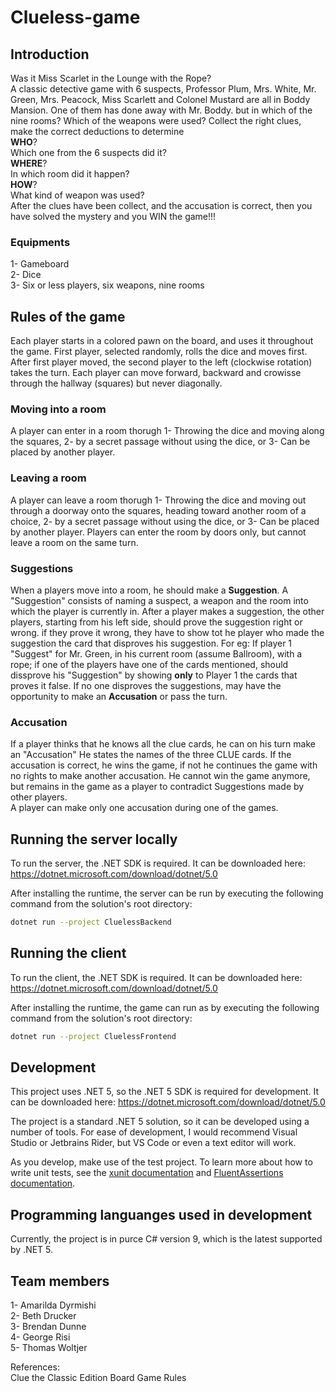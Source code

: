 # Clueless-game

## Introduction 
Was it Miss Scarlet in the Lounge with the Rope? <br/>
A classic detective game with 6 suspects, Professor Plum, Mrs. White, Mr. Green, Mrs. Peacock, Miss Scarlett and Colonel Mustard are all in Boddy Mansion. One of them has done away with Mr. Boddy. but in which of the nine rooms? Which of the weapons were used? 
Collect the right clues, make the correct deductions to determine <br/>
__WHO__?<br/>
  Which one from the 6 suspects did it?<br/>
__WHERE__? <br/>
  In which room did it happen? <br/>
__HOW__?<br/>
  What kind of weapon was used?<br/>
After the clues have been collect, and the accusation is correct, then you have solved the mystery and you WIN the game!!!

### Equipments
1- Gameboard <br/>
2- Dice <br/>
3- Six or less players, six weapons, nine rooms <br/> 

## Rules of the game
Each player starts in a colored pawn on the board, and uses it throughout the game. First player, selected randomly, rolls the dice and moves first. <br/>
After first player moved, the second player to the left (clockwise rotation) takes the turn. Each player can move forward, backward and crowisse through the hallway (squares) but never diagonally. 
### Moving into a room
A player can enter in a room thorugh 1- Throwing the dice and moving along the squares, 2- by a secret passage without using the dice, or 3-
Can be placed by another player. 
### Leaving a room
A player can leave a room thorugh 1- Throwing the dice and moving out through a doorway onto the squares, heading toward another room of a choice, 2- by a secret passage without using the dice, or 3-
Can be placed by another player.
Players can enter the room by doors only, but cannot leave a room on the same turn.
### Suggestions
When a players move into a room, he should make a __Suggestion__. A "Suggestion" consists of naming a suspect, a weapon and the room into which the player is currently in. 
After a player makes a suggestion, the other players, starting from his left side, should prove the suggestion right or wrong. if they prove it wrong, they have to show tot he player who made the suggestion the card that disproves his suggestion. For eg: If player 1 "Suggest" for Mr. Green, in his current room (assume Ballroom), with a rope; if one of the players have one of the cards mentioned, should dissprove his "Suggestion" by showing __only__ to Player 1 the cards that proves it false. 
If no one disproves the suggestions, may have the opportunity to make an __Accusation__ or pass the turn.
### Accusation
If a player thinks that he knows all the clue cards, he can on his turn make an "Accusation" He states the names of the three CLUE cards. If the accusation is correct, he wins the game, if not he continues the game with no rights to make another accusation. He cannot win the game anymore, but remains in the game as a player to contradict Suggestions made by other players. <br/>
A player can make only one accusation during one of the games. 

## Running the server locally

To run the server, the .NET SDK is required. It can be downloaded here: https://dotnet.microsoft.com/download/dotnet/5.0

After installing the runtime, the server can be run by executing the following command from the solution's root directory:

```sh
dotnet run --project CluelessBackend
```

## Running the client

To run the client, the .NET SDK is required. It can be downloaded here: https://dotnet.microsoft.com/download/dotnet/5.0

After installing the runtime, the game can run as by executing the following command from the solution's root directory:

```sh
dotnet run --project CluelessFrontend
```

## Development

This project uses .NET 5, so the .NET 5 SDK is required for development. It can be downloaded here: https://dotnet.microsoft.com/download/dotnet/5.0

The project is a standard .NET 5 solution, so it can be developed using a number of tools. For ease of development, I would recommend Visual Studio or Jetbrains Rider, but VS Code or even a text editor will work. 

As you develop, make use of the test project. To learn more about how to write unit tests, see the [xunit documentation](https://xunit.net/docs/getting-started/netcore/cmdline#write-first-tests) and [FluentAssertions documentation](https://fluentassertions.com/introduction).

## Programming languanges used in development 

Currently, the project is in purce C# version 9, which is the latest supported by .NET 5.

## Team members
  1- Amarilda Dyrmishi <br/>
  2- Beth Drucker <br/>
  3- Brendan Dunne<br/>
  4- George Risi<br/>
  5- Thomas Woltjer<br/>
  
  References: <br/>
  Clue the Classic Edition Board Game Rules
